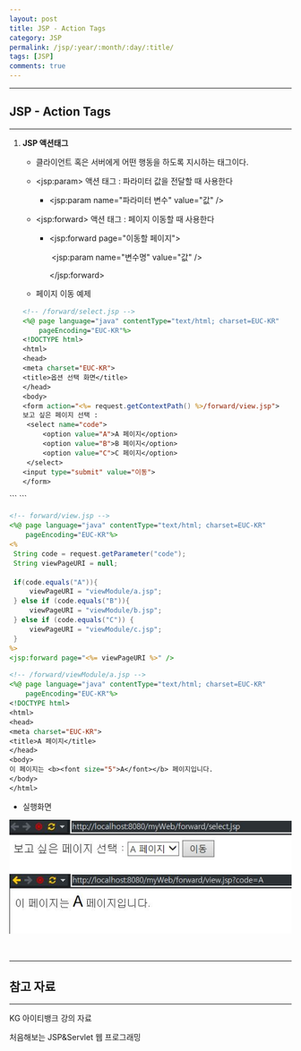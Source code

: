 ```yaml
---
layout: post
title: JSP - Action Tags
category: JSP
permalink: /jsp/:year/:month/:day/:title/
tags: [JSP]
comments: true
---
```


---

## JSP - Action Tags

---

1. **JSP 액션태그**

   * 클라이언트 혹은 서버에게 어떤 행동을 하도록 지시하는 태그이다.
   
   * \<jsp:param\> 액션 태그 : 파라미터 값을 전달할 때 사용한다

     * \<jsp:param name="파라미터 변수" value="값" /\>

   * \<jsp:forward\> 액션 태그 : 페이지 이동할 때 사용한다

     * \<jsp:forward page="이동할 페이지">

       ​	\<jsp:param name="변수명" value="값" />

       \</jsp:forward>
   
   * 페이지 이동 예제
   
   ```jsp
   <!-- /forward/select.jsp -->
   <%@ page language="java" contentType="text/html; charset=EUC-KR"
       pageEncoding="EUC-KR"%>
   <!DOCTYPE html>
   <html>
   <head>
   <meta charset="EUC-KR">
   <title>옵션 선택 화면</title>
   </head>
   <body>
   <form action="<%= request.getContextPath() %>/forward/view.jsp">
   보고 싶은 페이지 선택 : 
   	<select name="code">
   		<option value="A">A 페이지</option>
   		<option value="B">B 페이지</option>
   		<option value="C">C 페이지</option>
   	</select>
   <input type="submit" value="이동">
   </form>
</body>
   </html>
   ```
```
   
   ```jsp
   <!-- forward/view.jsp -->
   <%@ page language="java" contentType="text/html; charset=EUC-KR"
       pageEncoding="EUC-KR"%>
   <%
   	String code = request.getParameter("code");
   	String viewPageURI = null;
   	
   	if(code.equals("A")){
   		viewPageURI = "viewModule/a.jsp";
   	} else if (code.equals("B")){
   		viewPageURI = "viewModule/b.jsp";
   	} else if (code.equals("C")) {
   		viewPageURI = "viewModule/c.jsp";
   	}
   %>
   <jsp:forward page="<%= viewPageURI %>" />
```

   ```jsp
   <!-- /forward/viewModule/a.jsp -->
   <%@ page language="java" contentType="text/html; charset=EUC-KR"
       pageEncoding="EUC-KR"%>
   <!DOCTYPE html>
   <html>
   <head>
   <meta charset="EUC-KR">
   <title>A 페이지</title>
   </head>
   <body>
   이 페이지는 <b><font size="5">A</font></b> 페이지입니다.
   </body>
   </html>
   ```

   * 실행화면

   ![실행1](/assets/post/jsp/2021-02-19-04.JPG)
   ![실행2](/assets/post/jsp/2021-02-19-05.JPG)

<br>

---

## 참고 자료

---

KG 아이티뱅크 강의 자료

처음해보는 JSP&Servlet 웹 프로그래밍